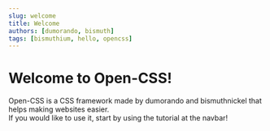 ```yaml
---
slug: welcome
title: Welcome
authors: [dumorando, bismuth]
tags: [bismuthium, hello, opencss]
---
```


# Welcome to Open-CSS!
Open-CSS is a CSS framework made by dumorando and bismuthnickel that helps making websites easier.   
If you would like to use it, start by using the tutorial at the navbar!
